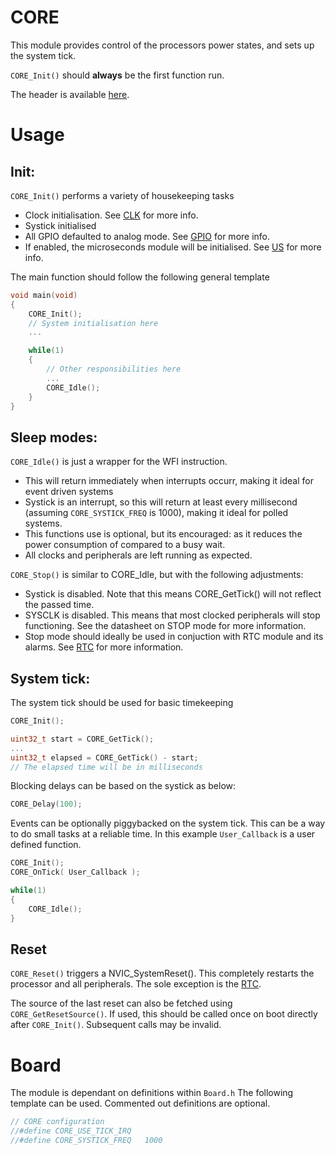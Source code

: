 # CORE
This module provides control of the processors power states, and sets up the system tick.

`CORE_Init()` should **always** be the first function run.

The header is available [here](../Lib/Core.h).

# Usage

## Init:
`CORE_Init()` performs a variety of housekeeping tasks
* Clock initialisation. See [CLK](CLK.md) for more info.
* Systick initialised
* All GPIO defaulted to analog mode. See [GPIO](GPIO.md) for more info.
* If enabled, the microseconds module will be initialised. See [US](US.md) for more info.

The main function should follow the following general template

```C
void main(void)
{
    CORE_Init();
    // System initialisation here
    ...

    while(1)
    {
        // Other responsibilities here
        ...
        CORE_Idle();
    }
}
```

## Sleep modes:
`CORE_Idle()` is just a wrapper for the WFI instruction.
* This will return immediately when interrupts occurr, making it ideal for event driven systems
* Systick is an interrupt, so this will return at least every millisecond (assuming `CORE_SYSTICK_FREQ` is 1000), making it ideal for polled systems.
* This functions use is optional, but its encouraged: as it reduces the power consumption of compared to a busy wait.
* All clocks and peripherals are left running as expected.

`CORE_Stop()` is similar to CORE_Idle, but with the following adjustments:
* Systick is disabled. Note that this means CORE_GetTick() will not reflect the passed time.
* SYSCLK is disabled. This means that most clocked peripherals will stop functioning. See the datasheet on STOP mode for more information.
* Stop mode should ideally be used in conjuction with RTC module and its alarms. See [RTC](RTC.md) for more information.

## System tick:

The system tick should be used for basic timekeeping

```C
CORE_Init();

uint32_t start = CORE_GetTick();
...
uint32_t elapsed = CORE_GetTick() - start;
// The elapsed time will be in milliseconds
```

Blocking delays can be based on the systick as below:
```c
CORE_Delay(100);
```

Events can be optionally piggybacked on the system tick. This can be a way to do small tasks at a reliable time. In this example `User_Callback` is a user defined function.

```C
CORE_Init();
CORE_OnTick( User_Callback );

while(1)
{
    CORE_Idle();
}
```

## Reset
`CORE_Reset()` triggers a NVIC_SystemReset(). This completely restarts the processor and all peripherals. The sole exception is the [RTC](RTC.md).

The source of the last reset can also be fetched using `CORE_GetResetSource()`. If used, this should be called once on boot directly after `CORE_Init()`. Subsequent calls may be invalid.

# Board

The module is dependant on  definitions within `Board.h`
The following template can be used. Commented out definitions are optional.

```C
// CORE configuration
//#define CORE_USE_TICK_IRQ
//#define CORE_SYSTICK_FREQ   1000
```
